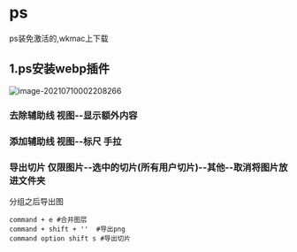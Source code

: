 # ps

ps装免激活的,wkmac上下载

## 1.ps安装webp插件

![image-20210710002208266](https://gitee.com/zyzcode/gitee-pic/raw/master/image-20210710002208266.png)

### 去除辅助线  视图--显示额外内容

### 添加辅助线  视图--标尺  手拉

### 导出切片  仅限图片--选中的切片(所有用户切片)--其他--取消将图片放进文件夹

分组之后导出图

```shell
command + e #合并图层
command + shift + ''  #导出png
command option shift s #导出切片
```

